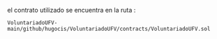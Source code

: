 el contrato utilizado se encuentra en la ruta :


	VoluntariadoUFV-main/github/hugocis/VoluntariadoUFV/contracts/VoluntariadoUFV.sol
